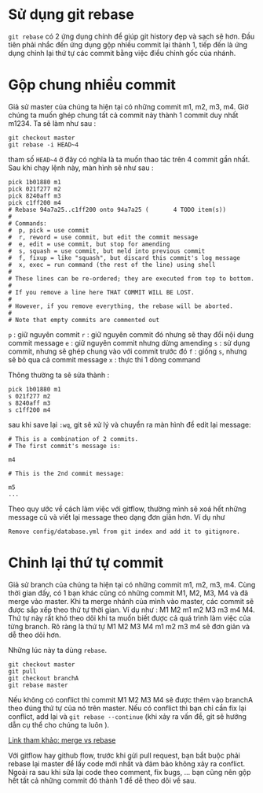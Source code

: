 Sử dụng git rebase
===

`git rebase` có 2 ứng dụng chính để giúp git history đẹp và sạch sẽ hơn. Đầu tiên phải nhắc đến ứng dụng gộp nhiều commit lại thành 1, tiếp đến là  ứng dụng chỉnh lại thứ tự các commit bằng việc điều chỉnh gốc của nhánh.

# Gộp chung nhiều commit
Giả sử master của chúng ta hiện tại có những commit m1, m2, m3, m4. Giờ chúng ta muốn ghép chung tất cả commit này thành 1 commit duy nhất m1234. Ta sẽ làm như sau : 
```console
git checkout master
git rebase -i HEAD~4
```
tham số `HEAD~4` ở đây có nghĩa là ta muốn thao tác trên 4 commit gần nhất. Sau khi chạy lệnh này, màn hình sẽ như sau : 
```
pick 1b01880 m1
pick 021f277 m2
pick 8240aff m3
pick c1ff200 m4
# Rebase 94a7a25..c1ff200 onto 94a7a25 (       4 TODO item(s))
#
# Commands:
#  p, pick = use commit
#  r, reword = use commit, but edit the commit message
#  e, edit = use commit, but stop for amending
#  s, squash = use commit, but meld into previous commit
#  f, fixup = like "squash", but discard this commit's log message
#  x, exec = run command (the rest of the line) using shell
#
# These lines can be re-ordered; they are executed from top to bottom.
#
# If you remove a line here THAT COMMIT WILL BE LOST.
#
# However, if you remove everything, the rebase will be aborted.
#
# Note that empty commits are commented out
```
`p` : giữ nguyên commit
`r` : giữ nguyên commit đó nhưng sẽ thay đổi nội dung commit message
`e` : giữ nguyên commit nhưng dừng amending
`s` : sử dụng commit, nhưng sẽ ghép chung vào với commit trước đó
`f` : giống `s`, nhưng sẽ bỏ qua cả commit message
`x` : thực thi 1 dòng command

Thông thường ta sẽ sửa thành : 
```
pick 1b01880 m1
s 021f277 m2
s 8240aff m3
s c1ff200 m4
```
sau khi save lại `:wq`, git sẽ xử lý và chuyển ra màn hình để edit lại message:
```
# This is a combination of 2 commits.
# The first commit's message is:

m4

# This is the 2nd commit message:

m5
...
```
Theo quy ước về cách làm việc với gitflow, thường mình sẽ xoá hết những message cũ và viết lại message theo dạng đơn giản hơn. Ví dụ như 
```
Remove config/database.yml from git index and add it to gitignore.
```

# Chỉnh lại thứ tự commit
Giả sử branch của chúng ta hiện tại có những commit m1, m2, m3, m4. Cùng thời gian đấy, có 1 bạn khác cũng có những commit M1, M2, M3, M4 và đã merge vào master.
Khi ta merge nhánh của mình vào master, các commit sẽ được sắp xếp theo thứ tự thời gian. Ví dụ như : M1 M2 m1 m2 M3 m3 m4 M4. 
Thứ tự này rất khó theo dõi khi ta muốn biết được cả quá trình làm việc của từng branch. 
Rõ ràng là thứ tự M1 M2 M3 M4 m1 m2 m3 m4 sẽ đơn giản và dễ theo dõi hơn. 

Những lúc này ta dùng `rebase`.

```
git checkout master
git pull
git checkout branchA
git rebase master
```

Nếu không có conflict thì commit M1 M2 M3 M4 sẽ được thêm vào branchA theo đúng thứ tự của nó trên master. 
Nếu có conflict thì bạn chỉ cần fix lại conflict, add lại và `git rebase --continue` (khi xảy ra vấn đề, git sẽ hướng dẫn cụ thể cho chúng ta luôn ).

[Link tham khảo: merge vs rebase](https://www.atlassian.com/git/tutorials/merging-vs-rebasing)

Với gitflow hay github flow, trước khi gửi pull request, bạn bắt buộc phải rebase lại master để lấy code mới nhất và đảm bảo không xảy ra conflict. 
Ngoài ra sau khi sửa lại code theo comment, fix bugs, ... bạn cũng nên gộp hết tất cả những commit đó thành 1 để dễ theo dõi về sau. 
